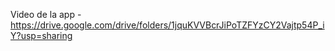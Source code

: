 Video de la app - https://drive.google.com/drive/folders/1jquKVVBcrJiPoTZFYzCY2Vajtp54P_iY?usp=sharing
